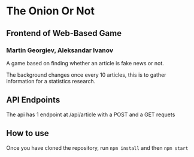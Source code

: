 # The Onion Or Not

## Frontend of Web-Based Game

### Martin Georgiev, Aleksandar Ivanov

A game based on finding whether an article is fake news or not.

The background changes once every 10 articles, this is to gather information for a statistics research.

## API Endpoints

The api has 1 endpoint at /api/article with a POST and a GET requets

## How to use

Once you have cloned the repository, run `npm install` and then `npm start`

